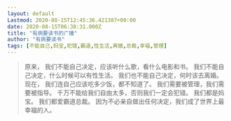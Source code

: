 ```yaml
---
layout: default
Lastmod: 2020-08-15T12:45:36.421387+00:00
date: 2020-08-15T06:38:31.000Z
title: "有病要读书的广播"
author: "有病要读书"
tags: [不能自己,妈宝,犯错,霸道,性生活,离婚,总裁,幸福,管理]
---
```


> 原来， 我们不能自己决定，应该听什么歌，看什么电影和书。 我们不能自己决定，什么时候可以有性生活。 我们也不能自己决定，何时该去离婚。 现在， 我们连自己应该吃多少饭，都不知道了。 我们需要被管理，我们需要被指导。 千万不能给我们自由太多，否则我们一定会犯错。 我们都是妈宝。 我们都爱霸道总裁。 因为不必亲自做出任何决定，我们成了世界上最幸福的人。

